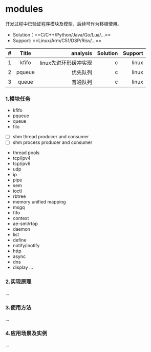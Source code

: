 # modules
开发过程中已验证程序模块及模型，后续可作为移植使用。
- Solution：==C/C++/Python/Java/Go/Lua/...==
- Support: ==Linux/Arm/C51/DSP/Risv/...==


| #    |                  Title                   |                                 analysis |                                  Solution|                                   Support|
| :--- | :--------------------------------------: | ---------------------------------------: | ---------------------------------------: | ---------------------------------------: |
|1|kfifo|linux先进环形缓冲实现|c|linux|
|2|pqueue|优先队列|c|linux|
|3|queue|普通队列|c|linux|

### 1.模块任务
- kfifo
- pqueue
- queue
- filo
- [ ] shm thread producer and consumer
- [ ] shm process producer and consumer
- thread pools
- tcp/ipv4
- tcp/ipv6
- udp
- ip
- pipe
- sem
- ioctl
- rbtree
- memory unified mapping
- msgq
- fifo
- context
- ae-smi/rtop
- daemon
- list
- define
- notify/inotify
- http
- async
- dns
- display
...

### 2.实现原理
...
### 3.使用方法
...
### 4.应用场景及实例
...